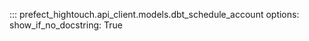 ::: prefect_hightouch.api_client.models.dbt_schedule_account
    options:
      show_if_no_docstring: True